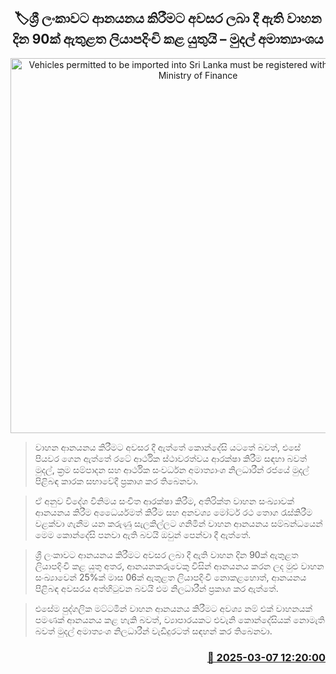 <p align='center'><b><h2 align='center' title='Vehicles permitted to be imported into Sri Lanka must be registered within 90 days – Ministry of Finance'>🏷ශ්‍රී ලංකාවට ආනයනය කිරීමට අවසර ලබා දී ඇති වාහන දින 90ක් ඇතුළත ලියාපදිංචි කළ යුතුයි – මුදල් අමාත්‍යාංශය</h2></b></p>
<p align='center'><img src='https://helakuru.sgp1.cdn.digitaloceanspaces.com/esana/images/lib/vehichle[1].jpg' width='600' alt='Vehicles permitted to be imported into Sri Lanka must be registered within 90 days – Ministry of Finance'></p>

> වාහන ආනයනය කිරීමට අවසර දී ඇත්තේ කොන්දේසි යටතේ බවත්, එසේ පියවර ගෙන ඇත්තේ රටේ ආර්ථික ස්ථාවරත්වය ආරක්ෂා කිරීම සඳහා බවත් මුදල්, ක්‍රම සම්පාදන සහ ආර්ථික සංවර්ධන අමාත්‍යාංශ නිලධාරීන් රජයේ මුදල් පිළිබඳ කාරක සභාවේදී ප්‍රකාශ කර තිබෙනවා.

> ඒ අනුව විදේශ විනිමය සංචිත ආරක්ෂා කිරීම, අතිරික්ත වාහන සංඛ්‍යාවක් ආනයනය කිරීම අධෛර්යමත් කිරීම සහ අනවශ්‍ය මෝටර් රථ තොග රැස්කිරීම වළක්වා ගැනීම යන කරුණු සැලකිල්ලට ගනිමින් වාහන ආනයනය සම්බන්ධයෙන් මෙම කොන්දේසි පනවා ඇති බවයි ඔවුන් පෙන්වා දී ඇත්තේ.

> ශ්‍රී ලංකාවට ආනයනය කිරීමට අවසර ලබා දී ඇති වාහන දින 90ක් ඇතුළත ලියාපදිංචි කළ යුතු අතර, ආනයනකරුවෙකු විසින් ආනයනය කරන ලද මුළු වාහන සංඛ්‍යාවෙන් 25%ක් මාස 06ක් ඇතුළත ලියාපදිංචි නොකළහොත්, ආනයනය පිළිබඳ අවසරය අත්හිටුවන බවයි එම නිලධාරීන් ප්‍රකාශ කර ඇත්තේ.

> එසේම පුද්ගලික මට්ටමින් වාහන ආනයනය කිරීමට අවශ්‍ය නම් එක් වාහනයක් පමණක් ආනයනය කළ හැකි බවත්, ව්‍යාපාරයකට එවැනි කොන්දේසියක් නොමැති බවත් මුදල් අමාත්‍යංශ නිලධාරීන් වැඩිදුරටත් සඳහන් කර තිබෙනවා.



<h3 align='right'><a href='https://www.helakuru.lk/esana/p/108114/'>📅 2025-03-07 12:20:00</a></h3>

